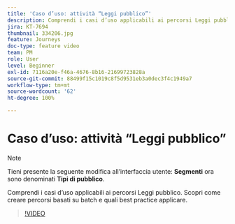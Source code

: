 ```yaml
---
title: 'Caso d’uso: attività “Leggi pubblico”'
description: Comprendi i casi d’uso applicabili ai percorsi Leggi pubblico. Scopri come creare percorsi basati su batch e quali best practice applicare.
jira: KT-7694
thumbnail: 334206.jpg
feature: Journeys
doc-type: feature video
team: PM
role: User
level: Beginner
exl-id: 7116a20e-f46a-4676-8b16-21699723828a
source-git-commit: 88499f15c1019c8f5d9531eb3a0dec3f4c1949a7
workflow-type: tm+mt
source-wordcount: '62'
ht-degree: 100%

---
```


# Caso d’uso: attività “Leggi pubblico”

>[!NOTE]
>Tieni presente la seguente modifica all’interfaccia utente: **Segmenti** ora sono denominati **Tipi di pubblico**.

Comprendi i casi d’uso applicabili ai percorsi Leggi pubblico. Scopri come creare percorsi basati su batch e quali best practice applicare.

>[!VIDEO](https://video.tv.adobe.com/v/334206?quality=12&learn=on)
